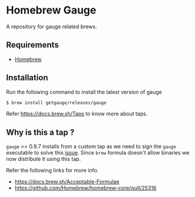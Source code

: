 # Homebrew Gauge

A repository for gauge related brews.

## Requirements

* [Homebrew](https://github.com/Homebrew/brew)

## Installation

Run the following command to install the latest version of gauge
```sh
$ brew install getgauge/releases/gauge
```

Refer https://docs.brew.sh/Taps to know more about taps.

## Why is this a tap ?

`gauge` >= 0.9.7 installs from a custom tap as  we need to sign the `gauge` executable to solve this [issue](https://github.com/getgauge/gauge/issues/973). Since `brew` formula doesn't allow binaries we now distribute it using this tap.

Refer the following links for more info.
* https://docs.brew.sh/Acceptable-Formulae
* https://github.com/Homebrew/homebrew-core/pull/25316